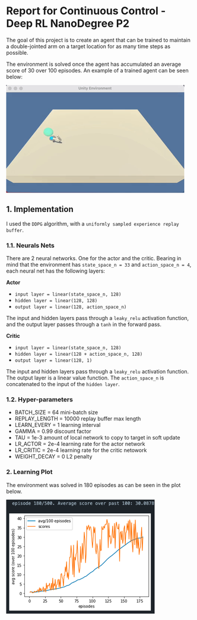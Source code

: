 # Report for Continuous Control - Deep RL NanoDegree P2

The goal of this project is to create an agent that can be trained to maintain a double-jointed arm on a target location for as many time steps as possible.

The environment is solved once the agent has accumulated an average score of 30 over 100 episodes. An example of a trained agent can be seen below:

![trained agent](./images/giphy.gif)

## 1. Implementation
I used the `DDPG` algorithm, with a `uniformly sampled experience replay buffer`.

### 1.1. Neurals Nets
There are 2 neural  networks. One for the actor and the critic. Bearing in mind that the environment has `state_space_n = 33` and `action_space_n = 4`, each neural net has the following layers:

**Actor**
- `input layer = linear(state_space_n, 128)`
- `hidden layer = linear(128, 128)`
- `output layer = linear(128, action_space_n)`

The input and hidden layers pass through a `leaky_relu` activation function, and the output layer passes through a `tanh` in the forward pass.

**Critic**
- `input layer = linear(state_space_n, 128)`
- `hidden layer = linear(128 + action_space_n, 128)`
- `output layer = linear(128, 1)`

The input and hidden layers pass through a `leaky_relu` activation function. The output layer is a linear value function. The `action_space_n` is concatenated to the input of the `hidden layer`.

### 1.2. Hyper-parameters
- BATCH_SIZE = 64           mini-batch size
- REPLAY_LENGTH = 10000     replay buffer max length
- LEARN_EVERY = 1           learning interval
- GAMMA = 0.99              discount factor
- TAU = 1e-3                amount of local network to copy to target in soft update
- LR_ACTOR = 2e-4           learning rate for the actor network
- LR_CRITIC = 2e-4          learning rate for the critic netowork
- WEIGHT_DECAY = 0          L2 penalty

### 2. Learning Plot
The environment was solved in 180 episodes as can be seen in the plot below.

![plot](./images/plot.png)